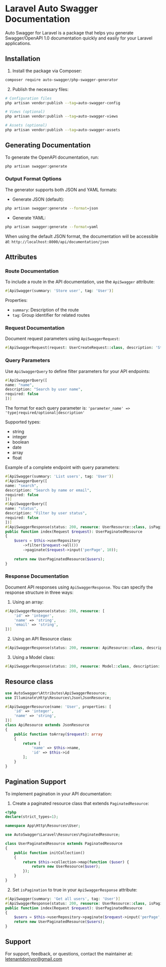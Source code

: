 # Laravel Auto Swagger Documentation

Auto Swagger for Laravel is a package that helps you generate Swagger/OpenAPI 1.0 documentation quickly and easily for your Laravel applications.

## Installation

1. Install the package via Composer:
```bash
composer require auto-swagger/php-swagger-generator
```

2. Publish the necessary files:
```bash
# Configuration files
php artisan vendor:publish --tag=auto-swagger-config

# Views (optional)
php artisan vendor:publish --tag=auto-swagger-views

# Assets (optional)
php artisan vendor:publish --tag=auto-swagger-assets
```

## Generating Documentation

To generate the OpenAPI documentation, run:
```bash
php artisan swagger:generate
```

### Output Format Options

The generator supports both JSON and YAML formats:

- Generate JSON (default):
```bash
php artisan swagger:generate --format=json
```

- Generate YAML:
```bash
php artisan swagger:generate --format=yaml
```

When using the default JSON format, the documentation will be accessible at: `http://localhost:8000/api/documentation/json`

## Attributes

### Route Documentation

To include a route in the API documentation, use the `ApiSwagger` attribute:

```php
#[ApiSwagger(summary: 'Store user', tag: 'User')]
```

Properties:
- `summary`: Description of the route
- `tag`: Group identifier for related routes

### Request Documentation

Document request parameters using `ApiSwaggerRequest`:

```php
#[ApiSwaggerRequest(request: UserCreateRequest::class, description: 'Store user')]
```

### Query Parameters

Use `ApiSwaggerQuery` to define filter parameters for your API endpoints:

```php
#[ApiSwaggerQuery([
name: "name", 
description: "Search by user name",
required: false
])]
```

The format for each query parameter is:
`'parameter_name' => 'type|required/optional|description'`

Supported types:
- string
- integer
- boolean
- date
- array
- float

Example of a complete endpoint with query parameters:

```php
#[ApiSwagger(summary: 'List users', tag: 'User')]
#[ApiSwaggerQuery([
name: "search", 
description: "Search by name or email",
required: false
])]
#[ApiSwaggerQuery([
name: "status", 
description: "Filter by user status",
required: false
])]
#[ApiSwaggerResponse(status: 200, resource: UserResource::class, isPagination: true)]
public function index(Request $request): UserPaginatedResource
{
    $users = $this->userRepository
        ->filter($request->all())
        ->paginate($request->input('perPage', 10));
    
    return new UserPaginatedResource($users);
}
```

### Response Documentation

Document API responses using `ApiSwaggerResponse`. You can specify the response structure in three ways:

1. Using an array:
```php
#[ApiSwaggerResponse(status: 200, resource: [
    'id' => 'integer',
    'name' => 'string',
    'email' => 'string',
])]
```

2. Using an API Resource class:
```php
#[ApiSwaggerResponse(status: 200, resource: ApiResource::class, description: 'User details')]
```

3. Using a Model class:
```php
#[ApiSwaggerResponse(status: 200, resource: Model::class, description: 'User details')]
```
## Resource class

```php
use AutoSwagger\Attributes\ApiSwaggerResource;
use Illuminate\Http\Resources\Json\JsonResource;

#[ApiSwaggerResource(name: 'User', properties: [
    'id' => 'integer',
    'name' => 'string',
])]
class ApiResource extends JsonResource
{
    public function toArray($request): array
    {
        return [
            'name' => $this->name,
            'id' => $this->id
        ];
    }
}
```


## Pagination Support

To implement pagination in your API documentation:

1. Create a paginated resource class that extends `PaginatedResource`:

```php
<?php
declare(strict_types=1);

namespace App\Http\Resources\User;

use AutoSwagger\Laravel\Resources\PaginatedResource;

class UserPaginatedResource extends PaginatedResource
{
    public function initCollection()
    {
        return $this->collection->map(function ($user) {
            return new UserResource($user);
        });
    }
}
```

2. Set `isPagination` to true in your `ApiSwaggerResponse` attribute:

```php
#[ApiSwagger(summary: 'Get all users', tag: 'User')]
#[ApiSwaggerResponse(status: 200, resource: UserResource::class, isPagination: true)]
public function index(Request $request): UserPaginatedResource
{
    $users = $this->userRepository->paginate($request->input('perPage', 10));
    return new UserPaginatedResource($users);
}
```

## Support

For support, feedback, or questions, contact the maintainer at: letenantdoniyor@gmail.com